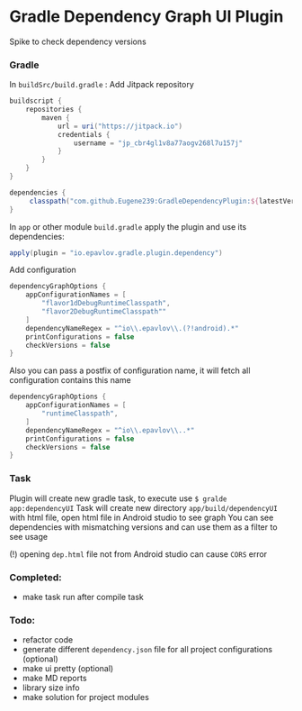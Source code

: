 # Gradle Dependency Graph UI Plugin

Spike to check dependency versions

### Gradle

In `buildSrc/build.gradle`   :
Add Jitpack repository
```groovy
buildscript {
    repositories {
        maven {
            url = uri("https://jitpack.io")
            credentials {
                username = "jp_cbr4gl1v8a77aogv268l7u157j"
            }
        }
    }
}
```


```gradle
dependencies {
     classpath("com.github.Eugene239:GradleDependencyPlugin:${latestVersion}")
}
```

In `app` or other module `build.gradle` apply the plugin and use its dependencies:

```gradle
apply(plugin = "io.epavlov.gradle.plugin.dependency")
```

Add configuration

``` groovy
dependencyGraphOptions {
    appConfigurationNames = [
        "flavor1dDebugRuntimeClasspath",
        "flavor2DebugRuntimeClasspath""
    ]
    dependencyNameRegex = "^io\\.epavlov\\.(?!android).*"
    printConfigurations = false
    checkVersions = false
}
```
Also you can pass a postfix of configuration name, it will fetch all configuration contains this name
``` groovy
dependencyGraphOptions {
    appConfigurationNames = [
        "runtimeClasspath",
    ]
    dependencyNameRegex = "^io\\.epavlov\\..*"
    printConfigurations = false
    checkVersions = false
}
```


### Task

Plugin will create new gradle task, to execute use
``
$ gralde app:dependencyUI
``
Task will create new directory `app/build/dependencyUI` with html file, open html file in Android
studio to see graph
You can see dependencies with mismatching versions and can use them as a filter to see usage

(!) opening `dep.html` file not from Android studio can cause `CORS` error

### Completed: 
- make task run after compile task
### Todo:
- refactor code
- generate different `dependency.json` file for all project configurations (optional)
- make ui pretty (optional)
- make MD reports
- library size info
- make solution for project modules
